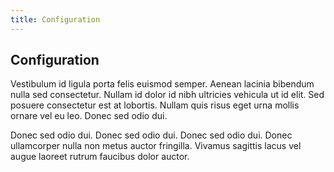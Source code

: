 ```yaml
---
title: Configuration
---
```


## Configuration

Vestibulum id ligula porta felis euismod semper. Aenean lacinia bibendum nulla sed consectetur. Nullam id dolor id nibh ultricies vehicula ut id elit. Sed posuere consectetur est at lobortis. Nullam quis risus eget urna mollis ornare vel eu leo. Donec sed odio dui.

Donec sed odio dui. Donec sed odio dui. Donec sed odio dui. Donec ullamcorper nulla non metus auctor fringilla. Vivamus sagittis lacus vel augue laoreet rutrum faucibus dolor auctor.

